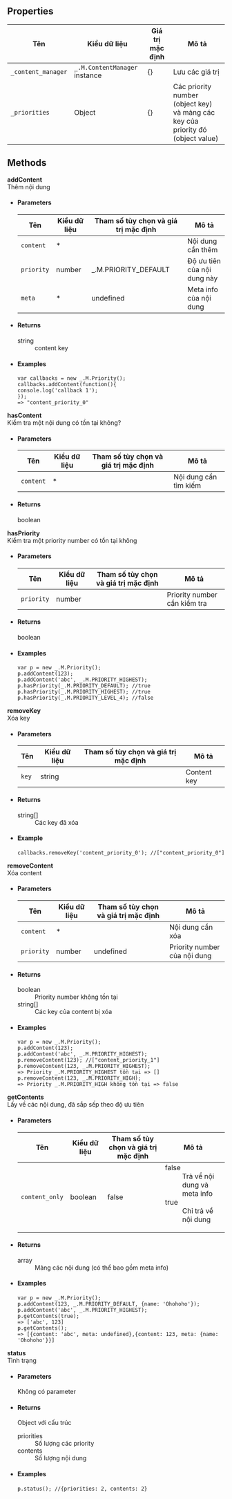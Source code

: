 ## Properties
<table class="table table-striped">
    <thead>
    <tr>
        <th>Tên</th>
        <th>Kiểu dữ liệu</th>
        <th>Giá trị mặc định</th>
        <th>Mô tả</th>
    </tr>
    </thead>
    <tbody>
    <tr>
        <td><code>_content_manager</code></td>
        <td><code>_.M.ContentManager</code> instance</td>
        <td>{}</td>
        <td>Lưu các giá trị</td>
    </tr>
    <tr>
        <td><code>_priorities</code></td>
        <td>Object</td>
        <td>{}</td>
        <td>Các priority number (object key) và mảng các key của priority đó (object value)</td>
    </tr>
    </tbody>
</table>

## Methods
<div class="panel panel-info">
    <div class="panel-heading"><strong>addContent</strong></div>
    <div class="panel-body">
        Thêm nội dung
    </div>
    <ul class="list-group">
        <li class="list-group-item">
            <h4>Parameters</h4>
            <table class="table table-striped">
                <thead>
                <tr>
                    <th>Tên</th>
                    <th>Kiểu dữ liệu</th>
                    <th>Tham số tùy chọn và giá trị mặc định</th>
                    <th>Mô tả</th>
                </tr>
                </thead>
                <tbody>
                <tr>
                    <td><code>content</code></td>
                    <td>*</td>
                    <td></td>
                    <td>Nội dung cần thêm</td>
                </tr>
                <tr>
                    <td><code>priority</code></td>
                    <td>number</td>
                    <td>_.M.PRIORITY_DEFAULT</td>
                    <td>Độ ưu tiên của nội dung này</td>
                </tr>
                <tr>
                    <td><code>meta</code></td>
                    <td>*</td>
                    <td>undefined</td>
                    <td>Meta info của nội dung</td>
                </tr>
                </tbody>
            </table>
        </li>
        <li class="list-group-item">
            <h4>Returns</h4>
            <dl class="dl-horizontal">
                <dt>string</dt>
                <dd>content key</dd>
            </dl>
        </li>
        <li class="list-group-item">
            <h4>Examples</h4>
<pre><code class="javascript">var callbacks = new _.M.Priority();
callbacks.addContent(function(){
console.log('callback 1');
});
=> "content_priority_0"
</code></pre>
        </li>
    </ul>
</div>
<div class="panel panel-info">
    <div class="panel-heading"><strong>hasContent</strong></div>
    <div class="panel-body">
        Kiểm tra một nội dung có tồn tại không?
    </div>
    <ul class="list-group">
        <li class="list-group-item">
            <h4>Parameters</h4>
            <table class="table table-striped">
                <thead>
                <tr>
                    <th>Tên</th>
                    <th>Kiểu dữ liệu</th>
                    <th>Tham số tùy chọn và giá trị mặc định</th>
                    <th>Mô tả</th>
                </tr>
                </thead>
                <tbody>
                <tr>
                    <td><code>content</code></td>
                    <td>*</td>
                    <td></td>
                    <td>Nội dung cần tìm kiếm</td>
                </tr>
                </tbody>
            </table>
        </li>
        <li class="list-group-item">
            <h4>Returns</h4>
            <dl class="dl-horizontal">
                <dt>boolean</dt>
                <dd></dd>
            </dl>
        </li>
    </ul>
</div>
<div class="panel panel-info">
    <div class="panel-heading"><strong>hasPriority</strong></div>
    <div class="panel-body">
        Kiểm tra một priority number có tồn tại không
    </div>
    <ul class="list-group">
        <li class="list-group-item">
            <h4>Parameters</h4>
            <table class="table table-striped">
                <thead>
                <tr>
                    <th>Tên</th>
                    <th>Kiểu dữ liệu</th>
                    <th>Tham số tùy chọn và giá trị mặc định</th>
                    <th>Mô tả</th>
                </tr>
                </thead>
                <tbody>
                <tr>
                    <td><code>priority</code></td>
                    <td>number</td>
                    <td></td>
                    <td>Priority number cần kiểm tra</td>
                </tr>
                </tbody>
            </table>
        </li>
        <li class="list-group-item">
            <h4>Returns</h4>
            <dl class="dl-horizontal">
                <dt>boolean</dt>
                <dd></dd>
            </dl>
        </li>
        <li class="list-group-item">
            <h4>Examples</h4>
<pre><code class="javascript">var p = new _.M.Priority();
p.addContent(123);
p.addContent('abc', _.M.PRIORITY_HIGHEST);
p.hasPriority(_.M.PRIORITY_DEFAULT); //true
p.hasPriority(_.M.PRIORITY_HIGHEST); //true
p.hasPriority(_.M.PRIORITY_LEVEL_4); //false</code></pre>
        </li>
    </ul>
</div>
<div class="panel panel-info">
    <div class="panel-heading"><strong>removeKey</strong></div>
    <div class="panel-body">
        Xóa key
    </div>
    <ul class="list-group">
        <li class="list-group-item">
            <h4>Parameters</h4>
            <table class="table table-striped">
                <thead>
                <tr>
                    <th>Tên</th>
                    <th>Kiểu dữ liệu</th>
                    <th>Tham số tùy chọn và giá trị mặc định</th>
                    <th>Mô tả</th>
                </tr>
                </thead>
                <tbody>
                <tr>
                    <td><code>key</code></td>
                    <td>string</td>
                    <td></td>
                    <td>Content key</td>
                </tr>
                </tbody>
            </table>
        </li>
        <li class="list-group-item">
            <h4>Returns</h4>
            <dl class="dl-horizontal">
                <dt>string[]</dt><dd>Các key đã xóa</dd>
            </dl>
        </li>
        <li class="list-group-item">
            <h4>Example</h4>
            <pre><code class="javascript">callbacks.removeKey('content_priority_0'); //["content_priority_0"]</code></pre>
        </li>
    </ul>
</div>
<div class="panel panel-info">
    <div class="panel-heading"><strong>removeContent</strong></div>
    <div class="panel-body">
        Xóa content
    </div>
    <ul class="list-group">
        <li class="list-group-item">
            <h4>Parameters</h4>
            <table class="table table-striped">
                <thead>
                <tr>
                    <th>Tên</th>
                    <th>Kiểu dữ liệu</th>
                    <th>Tham số tùy chọn và giá trị mặc định</th>
                    <th>Mô tả</th>
                </tr>
                </thead>
                <tbody>
                <tr>
                    <td><code>content</code></td>
                    <td>*</td>
                    <td></td>
                    <td>Nội dung cần xóa</td>
                </tr>
                <tr>
                    <td><code>priority</code></td>
                    <td>number</td>
                    <td>undefined</td>
                    <td>Priority number của nội dung</td>
                </tr>
                </tbody>
            </table>
        </li>
        <li class="list-group-item">
            <h4>Returns</h4>
            <dl class="dl-horizontal">
                <dt>boolean</dt><dd>Priority number không tồn tại</dd>
                <dt>string[]</dt><dd>Các key của content bị xóa</dd>
            </dl>
        </li>
        <li class="list-group-item">
            <h4>Examples</h4>
<pre><code class="javascript">var p = new _.M.Priority();
p.addContent(123);
p.addContent('abc', _.M.PRIORITY_HIGHEST);
p.removeContent(123); //["content_priority_1"]
p.removeContent(123, _.M.PRIORITY_HIGHEST);
=> Priority _.M.PRIORITY_HIGHEST tồn tại => []
p.removeContent(123, _.M.PRIORITY_HIGH);
=> Priority _.M.PRIORITY_HIGH không tồn tại => false
</code></pre>
        </li>
    </ul>
</div>
<div class="panel panel-info">
    <div class="panel-heading"><strong>getContents</strong></div>
    <div class="panel-body">
        Lấy về các nội dung, đã sắp sếp theo độ ưu tiên
    </div>
    <ul class="list-group">
        <li class="list-group-item">
            <h4>Parameters</h4>
            <table class="table table-striped">
                <thead>
                <tr>
                    <th>Tên</th>
                    <th>Kiểu dữ liệu</th>
                    <th>Tham số tùy chọn và giá trị mặc định</th>
                    <th>Mô tả</th>
                </tr>
                </thead>
                <tbody>
                <tr>
                    <td><code>content_only</code></td>
                    <td>boolean</td>
                    <td>false</td>
                    <td>
                        <dl class="dl-horizontal">
                            <dt>false</dt><dd>Trả về nội dung và meta info</dd>
                            <dt>true</dt><dd>Chỉ trả về nội dung</dd>
                        </dl>
                    </td>
                </tr>
                </tbody>
            </table>
        </li>
        <li class="list-group-item">
            <h4>Returns</h4>
            <dl class="dl-horizontal">
                <dt>array</dt><dd>Mảng các nội dung (có thể bao gồm meta info)</dd>
            </dl>
        </li>
        <li class="list-group-item">
            <h4>Examples</h4>
<pre><code class="javascript">var p = new _.M.Priority();
p.addContent(123, _.M.PRIORITY_DEFAULT, {name: 'Ohohoho'});
p.addContent('abc', _.M.PRIORITY_HIGHEST);
p.getContents(true);
=> ['abc', 123]
p.getContents();
=> [{content: 'abc', meta: undefined},{content: 123, meta: {name: 'Ohohoho'}}]
</code></pre>
        </li>
    </ul>
</div>
<div class="panel panel-info">
    <div class="panel-heading"><strong>status</strong></div>
    <div class="panel-body">
        Tình trạng
    </div>
    <ul class="list-group">
        <li class="list-group-item">
            <h4>Parameters</h4>
            <div class="alert alert-info">Không có parameter</div>
        </li>
        <li class="list-group-item">
            <h4>Returns</h4>
            Object với cấu trúc
            <dl class="dl-horizontal">
                <dt>priorities</dt><dd>Số lượng các priority</dd>
                <dt>contents</dt><dd>Số lượng nội dung</dd>
            </dl>
        </li>
        <li class="list-group-item">
            <h4>Examples</h4>
<pre><code class="javascript">p.status(); //{priorities: 2, contents: 2}</code></pre>
        </li>
    </ul>
</div>